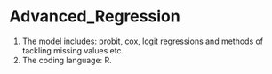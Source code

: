 # Advanced_Regression

1. The model includes: probit, cox, logit regressions and methods of tackling missing values etc.
2. The coding language: R.
